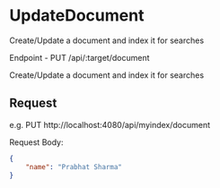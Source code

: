 # UpdateDocument
Create/Update a document and index it for searches

Endpoint - PUT /api/:target/document

Create/Update a document and index it for searches

## Request

e.g. 
PUT http://localhost:4080/api/myindex/document

Request Body: 
```json
{ 
    "name": "Prabhat Sharma" 
}
```
